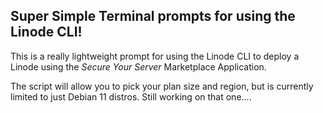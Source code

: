 ## Super Simple Terminal prompts for using the Linode CLI!

This is a really lightweight prompt for using the Linode CLI to deploy a Linode using the *Secure Your Server* Marketplace Application.  

The script will allow you to pick your plan size and region, but is currently limited to just Debian 11 distros.  Still working on that one....

